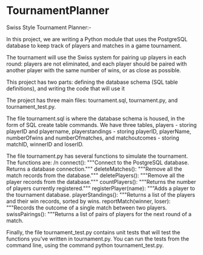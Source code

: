 # TournamentPlanner
Swiss Style Tournament Planner:-

In this project, we are writing a Python module that uses the PostgreSQL database to keep track of players and matches in a game tournament.

The tournament will use the Swiss system for pairing up players in each round: players are not eliminated, and each player should be paired with another player with the same number of wins, or as close as possible.

This project has two parts: defining the database schema (SQL table definitions), and writing the code that will use it

The project has three main files: tournament.sql, tournament.py, and tournament_test.py.

The file tournament.sql is where the database schema is housed, in the form of SQL create table commands.
We have three tables, players - storing playerID and playername, playerstandings - storing playerID, playerName, numberOfwins and numberOfmatches, and matchoutcomes - storing matchID, winnerID and loserID.

The file tournament.py has several functions to simulate the tournament. The functions are:
/n
connect():
    """Connect to the PostgreSQL database.  Returns a database connection."""
deleteMatches():
    """Remove all the match records from the database."""
deletePlayers():
    """Remove all the player records from the database."""
countPlayers():
    """Returns the number of players currently registered."""
registerPlayer(name):
    """Adds a player to the tournament database.
playerStandings():
    """Returns a list of the players and their win records, sorted by wins.
reportMatch(winner, loser):
    """Records the outcome of a single match between two players.
swissPairings():
    """Returns a list of pairs of players for the next round of a match.

Finally, the file tournament_test.py contains unit tests that will test the functions you’ve written in tournament.py. You can run the tests from the command line, using the command python tournament_test.py.
